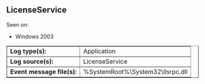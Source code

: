 ## LicenseService

Seen on:
* Windows 2003

<table border="1" class="docutils">
  <tbody>
    <tr>
      <td><b>Log type(s):</b></td>
      <td>Application</td>
    </tr>
    <tr>
      <td><b>Log source(s):</b></td>
      <td>LicenseService</td>
    </tr>
    <tr>
      <td><b>Event message file(s):</b></td>
      <td>%SystemRoot%\System32\llsrpc.dll</td>
    </tr>
  </tbody>
</table>

&nbsp;

